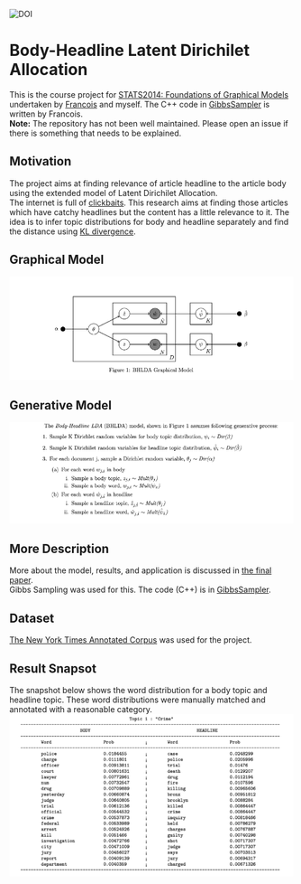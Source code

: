 ![DOI](https://zenodo.org/badge/27828589.svg)

# Body-Headline Latent Dirichilet Allocation
This is the course project for [STATS2014: Foundations of Graphical Models](http://www.cs.columbia.edu/~blei/fogm/2014F/index.html) undertaken by [Francois](https://www.linkedin.com/in/francoisfagan/) and myself. The C++ code in [GibbsSampler](/GibbsSampler/) is written by Francois. 
<br>
<b>Note:</b> The repository has not been well maintained. Please open an issue if there is something that needs to be explained.

## Motivation
The project aims at finding relevance of article headline to the article body using the extended model of Latent Dirichilet Allocation. <br>
The internet is full of [clickbaits](https://en.wikipedia.org/wiki/Clickbait). This research aims at finding those articles which have catchy headlines but the content has a little relevance to it. The idea is to infer topic distributions for body and headline separately and find the distance using [KL divergence](https://en.wikipedia.org/wiki/Kullback%E2%80%93Leibler_divergence).
## Graphical Model
![](./docs/Model.png)
## Generative Model
![](./docs/gen.png)
## More Description
More about the model, results, and application is discussed in [the final paper](./docs/main.pdf).
<br>
Gibbs Sampling was used for this. The code (C++) is in [GibbsSampler](./GibbsSampler).
## Dataset
[The New York Times Annotated Corpus](https://catalog.ldc.upenn.edu/ldc2008t19) was used for the project.
## Result Snapsot
The snapshot below shows the word distribution for a body topic and headline topic. These word distributions were manually matched and annotated with a reasonable category.
<br>
![](./docs/results.png)
